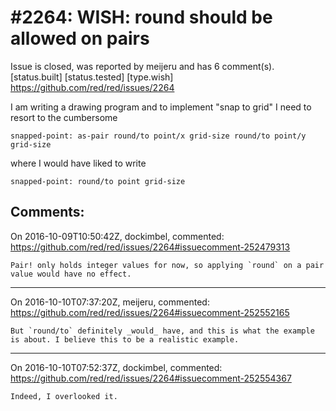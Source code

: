 
#2264: WISH: round should be allowed on pairs
================================================================================
Issue is closed, was reported by meijeru and has 6 comment(s).
[status.built] [status.tested] [type.wish]
<https://github.com/red/red/issues/2264>

I am writing a drawing program and to implement "snap to grid" I need to resort to the cumbersome

```
snapped-point: as-pair round/to point/x grid-size round/to point/y grid-size
```

where I would have liked to write

```
snapped-point: round/to point grid-size
```



Comments:
--------------------------------------------------------------------------------

On 2016-10-09T10:50:42Z, dockimbel, commented:
<https://github.com/red/red/issues/2264#issuecomment-252479313>

    Pair! only holds integer values for now, so applying `round` on a pair value would have no effect.

--------------------------------------------------------------------------------

On 2016-10-10T07:37:20Z, meijeru, commented:
<https://github.com/red/red/issues/2264#issuecomment-252552165>

    But `round/to` definitely _would_ have, and this is what the example is about. I believe this to be a realistic example.

--------------------------------------------------------------------------------

On 2016-10-10T07:52:37Z, dockimbel, commented:
<https://github.com/red/red/issues/2264#issuecomment-252554367>

    Indeed, I overlooked it.

